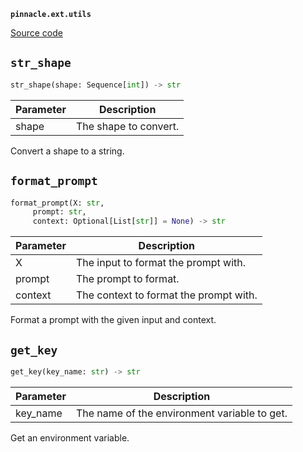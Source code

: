 **`pinnacle.ext.utils`** 

[Source code](https://github.com/pinnacle/pinnacle/blob/main/pinnacle/ext/utils.py)

## `str_shape` 

```python
str_shape(shape: Sequence[int]) -> str
```
| Parameter | Description |
|-----------|-------------|
| shape | The shape to convert. |

Convert a shape to a string.

## `format_prompt` 

```python
format_prompt(X: str,
     prompt: str,
     context: Optional[List[str]] = None) -> str
```
| Parameter | Description |
|-----------|-------------|
| X | The input to format the prompt with. |
| prompt | The prompt to format. |
| context | The context to format the prompt with. |

Format a prompt with the given input and context.

## `get_key` 

```python
get_key(key_name: str) -> str
```
| Parameter | Description |
|-----------|-------------|
| key_name | The name of the environment variable to get. |

Get an environment variable.

